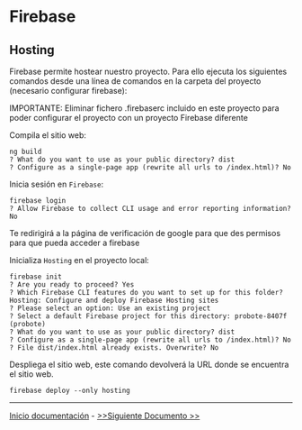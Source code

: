 # Firebase 
## Hosting

Firebase permite hostear nuestro proyecto. Para ello ejecuta los siguientes comandos desde una línea de comandos en la carpeta del proyecto (necesario configurar firebase):

IMPORTANTE: Eliminar fichero .firebaserc incluido en este proyecto para poder configurar el proyecto con un proyecto Firebase diferente

Compila el sitio web:
```
ng build
? What do you want to use as your public directory? dist
? Configure as a single-page app (rewrite all urls to /index.html)? No
```

Inicia sesión en `Firebase`:

```
firebase login
? Allow Firebase to collect CLI usage and error reporting information? No

```
Te redirigirá a la página de verificación de google para que des permisos para que pueda acceder a firebase

Inicializa `Hosting` en el proyecto local:

```
firebase init
? Are you ready to proceed? Yes
? Which Firebase CLI features do you want to set up for this folder? Hosting: Configure and deploy Firebase Hosting sites
? Please select an option: Use an existing project
? Select a default Firebase project for this directory: probote-8407f (probote)
? What do you want to use as your public directory? dist
? Configure as a single-page app (rewrite all urls to /index.html)? No
? File dist/index.html already exists. Overwrite? No
```
Despliega el sitio web, este comando devolverá la URL donde se encuentra el sitio web.

```
firebase deploy --only hosting
```

---

[Inicio documentación](../README.md) - [>>Siguiente Documento >>](functions.md)
